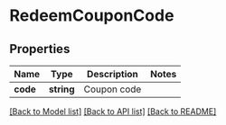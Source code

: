 # RedeemCouponCode

## Properties
Name | Type | Description | Notes
------------ | ------------- | ------------- | -------------
**code** | **string** | Coupon code | 

[[Back to Model list]](../../README.md#documentation-for-models) [[Back to API list]](../../README.md#documentation-for-api-endpoints) [[Back to README]](../../README.md)


